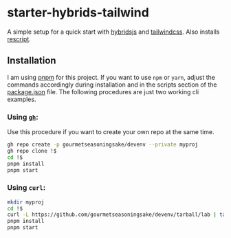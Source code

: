 # starter-hybrids-tailwind

A simple setup for a quick start with [hybridsjs](https://hybrids.js.org) and [tailwindcss](https://tailwindcss.com). Also installs [rescript](https://rescript-lang.org/).

## Installation

I am using [pnpm](https://pnpm.io/) for this project. If you want to use `npm` or `yarn`, adjust the commands accordingly during installation and in the scripts section of the [package.json](package.json) file. The following procedures are just two working cli examples.

### Using [`gh`](https://cli.github.com/):

Use this procedure if you want to create your own repo at the same time.

```zsh
gh repo create -p gourmetseasoningsake/devenv --private myproj
gh repo clone !$
cd !$
pnpm install
pnpm start
```

### Using `curl`:

```zsh
mkdir myproj
cd !$
curl -L https://github.com/gourmetseasoningsake/devenv/tarball/lab | tar --strip=1 -x
pnpm install
pnpm start
```
